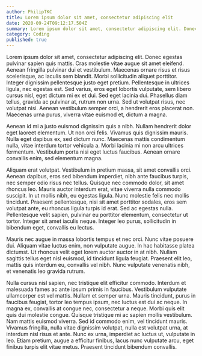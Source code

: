 ```yaml
---
author: PhilipTKC
title: Lorem ipsum dolor sit amet, consectetur adipiscing elit
date: 2020-09-24T09:12:17.504Z
summary: Lorem ipsum dolor sit amet, consectetur adipiscing elit. Donec egestas pulvinar sapien quis mattis. Cras molestie vitae augue sit amet eleifend. Aenean fringilla pulvinar dui et vestibulum. Maecenas ornare risus et risus scelerisque, ac iaculis sem blandit. Morbi sollicitudin aliquet porttitor.
category: Coding
published: true
---
```


Lorem ipsum dolor sit amet, consectetur adipiscing elit. Donec egestas pulvinar sapien quis mattis. Cras molestie vitae augue sit amet eleifend. Aenean fringilla pulvinar dui et vestibulum. Maecenas ornare risus et risus scelerisque, ac iaculis sem blandit. Morbi sollicitudin aliquet porttitor. Integer dignissim pellentesque justo eget pretium. Pellentesque in ultrices ligula, nec egestas est. Sed varius, eros eget lobortis vulputate, sem libero cursus nisl, eget dictum mi ex et dui. Sed eget lacinia dui. Phasellus diam tellus, gravida ac pulvinar at, rutrum non urna. Sed ut volutpat risus, nec volutpat nisi. Aenean vestibulum semper orci, a hendrerit eros placerat non. Maecenas urna purus, viverra vitae euismod et, dictum a magna.

Aenean id mi a justo euismod dignissim quis a nibh. Nullam hendrerit dolor eget laoreet elementum. Ut non orci felis. Vivamus quis dignissim mauris. Nulla eget dapibus ex, sed dictum nunc. Maecenas mattis condimentum nulla, vitae interdum tortor vehicula a. Morbi lacinia mi non arcu ultrices fermentum. Vestibulum porta nisi eget luctus faucibus. Aenean ornare convallis enim, sed elementum magna.

Aliquam erat volutpat. Vestibulum in pretium massa, sit amet convallis orci. Aenean dapibus, eros sed bibendum imperdiet, nibh ante faucibus turpis, nec semper odio risus nec tellus. Quisque nec commodo dolor, sit amet rhoncus leo. Mauris auctor interdum erat, vitae viverra nulla commodo suscipit. In ut mollis nibh, eu egestas ligula. Nunc molestie felis nec mollis tincidunt. Praesent pellentesque, nisi sit amet porttitor sodales, eros sem volutpat ante, eu rhoncus ligula turpis id erat. Sed ac egestas nulla. Pellentesque velit sapien, pulvinar eu porttitor elementum, consectetur ut tortor. Integer sit amet iaculis neque. Integer leo purus, sollicitudin in bibendum eget, convallis eu lectus.

Mauris nec augue in massa lobortis tempus et nec orci. Nunc vitae posuere dui. Aliquam vitae luctus enim, non vulputate augue. In hac habitasse platea dictumst. Ut rhoncus velit eget lorem auctor auctor in at nibh. Nullam sagittis tellus eget nisl euismod, id tincidunt ligula feugiat. Praesent elit leo, mattis quis interdum eu, convallis vel nibh. Nunc vulputate venenatis nibh, et venenatis leo gravida rutrum.

Nulla cursus nisl sapien, nec tristique elit efficitur commodo. Interdum et malesuada fames ac ante ipsum primis in faucibus. Vestibulum vulputate ullamcorper est vel mattis. Nullam et semper urna. Mauris tincidunt, purus in faucibus feugiat, tortor leo tempus ipsum, nec luctus est dui ac neque. In magna ex, convallis at congue nec, consectetur a neque. Morbi quis elit quis dui molestie congue. Quisque tristique mi ac sapien mollis vestibulum. Nam mattis euismod viverra. Sed id commodo enim, vel tincidunt mauris. Vivamus fringilla, nulla vitae dignissim volutpat, nulla est volutpat urna, at interdum nisl risus et ante. Nunc ex urna, imperdiet ac luctus ut, vulputate in leo. Etiam pretium, augue a efficitur finibus, lacus nunc vulputate arcu, eget finibus turpis elit vitae metus. Praesent tincidunt bibendum convallis.